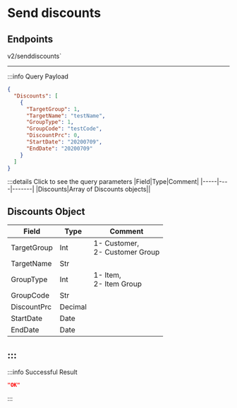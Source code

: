 # Send discounts

## Endpoints

<!--@include: @/dist/md/api_url.md-->v2/senddiscounts`

---
:::info Query Payload
```json
{
  "Discounts": [
    {
      "TargetGroup": 1,
      "TargetName": "testName",
      "GroupType": 1,
      "GroupCode": "testCode",
      "DiscountPrc": 0,
      "StartDate": "20200709",
      "EndDate": "20200709"
    }
  ]
}
```
:::details Click to see the query parameters
|Field|Type|Comment|
|-----|----|-------|
|Discounts|Array of Discounts objects||

## Discounts Object

|Field|Type|Comment|
|------|----|-------|
|TargetGroup|Int|1- Customer, <br>2- Customer Group|
|TargetName|Str||	
|GroupType|Int|1- Item, <br>2- Item Group|
|GroupCode|Str||	
|DiscountPrc|Decimal||	
|StartDate|Date||	
|EndDate|Date||
:::
---
:::info Successful Result
```json
"OK"
```
:::
